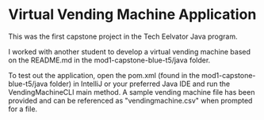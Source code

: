 # Virtual Vending Machine Application

This was the first capstone project in the Tech Eelvator Java program.

I worked with another student to develop a virtual vending machine based on the README.md in the mod1-capstone-blue-t5/java folder.

To test out the application, open the pom.xml (found in the mod1-capstone-blue-t5/java folder) in IntelliJ or your preferred Java IDE and run the VendingMachineCLI main method. A sample vending machine file has been provided and can be referenced as "vendingmachine.csv" when prompted for a file. 
